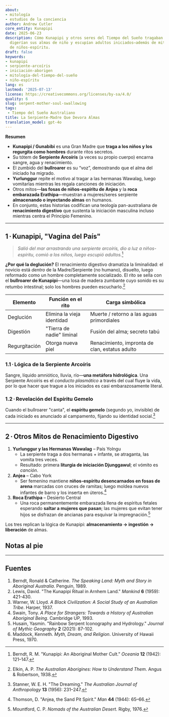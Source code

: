 ```yaml
---
about:
- mitología
- estudios de la conciencia
author: Andrew Cutler
core_entity: Kunapipi
date: 2025-06-23
description: Cómo Kunapipi y otros seres del Tiempo del Sueño tragaban a los novicios,
  digerían sus almas de niño y escupían adultos iniciados—además de mitos paralelos
  de niños-espíritu.
draft: false
keywords:
- kunapipi
- serpiente-arcoíris
- iniciación-aborigen
- mitología-del-tiempo-del-sueño
- niño-espíritu
lang: es
lastmod: '2025-07-13'
license: https://creativecommons.org/licenses/by-sa/4.0/
quality: 6
slug: serpent-mother-soul-swallowing
tags:
 - Tiempo del Sueño Australiano
title: La Serpiente-Madre Que Devora Almas
translation_model: gpt-4o
---
```


**Resumen**

- **Kunapipi / Gunabibi** es una Gran Madre que **traga a los niños y los regurgita como hombres** durante ritos secretos.  
- Su tótem de **Serpiente Arcoíris** (a veces su propio cuerpo) encarna sangre, agua y renacimiento.  
- El zumbido del **bullroarer** es su “voz”, demostrando que el alma del iniciado ha migrado.  
- **Yurlunggur** repite el motivo al tragar a las hermanas Wawalag, luego vomitarlas mientras les regala canciones de iniciación.  
- Otros mitos—**las fosas de niños-espíritu de Anjea** y la **roca embarazada Erathipa**—muestran a mujeres/seres serpiente **almacenando o inyectando almas** en humanos.  
- En conjunto, estas historias codifican una teología pan-australiana de **renacimiento digestivo** que sustenta la iniciación masculina incluso mientras centra el Principio Femenino.

---

## 1 · Kunapipi, "Vagina del País"

> *Salió del mar arrastrando una serpiente arcoíris, dio a luz a niños-espíritu, comió a los niños, luego escupió adultos.*[^1]

**¿Por qué la deglución?** 
El renacimiento digestivo dramatiza la liminalidad: el novicio está *dentro* de la Madre/Serpiente (no humano), disuelto, luego reformado como un hombre completamente socializado. El rito se sella con el **bullroarer de Kunapipi**—una losa de madera zumbante cuyo sonido es su retumbo intestinal; solo los hombres pueden escucharlo.[^2]

| Elemento | Función en el rito | Carga simbólica |
|---------|--------------------|-----------------|
| Deglución | Elimina la vieja identidad | Muerte / retorno a las aguas primordiales |
| Digestión | "Tierra de nadie" liminal | Fusión del alma; secreto tabú |
| Regurgitación | Otorga nueva piel | Renacimiento, impronta de clan, estatus adulto |

### 1.1 · Lógica de la Serpiente Arcoíris 
Sangre, líquido amniótico, lluvia, río—**una metáfora hidrológica**. Una Serpiente Arcoíris es el *conducto plasmático* a través del cual fluye la vida, por lo que hacer que trague a los iniciados es casi embarazosamente literal.

### 1.2 · Revelación del Espíritu Gemelo 
Cuando el bullroarer "canta", el **espíritu gemelo** (segundo yo, invisible) de cada iniciado es anunciado al campamento, fijando su identidad social.[^3]

---

## 2 · Otros Mitos de Renacimiento Digestivo

1. **Yurlunggur y las Hermanas Wawalag** – País Yolngu  
   - La serpiente traga a dos hermanas + infante, se atraganta, las vomita tres veces.  
   - Resultado: primera **liturgia de iniciación Djunggawul**; el vómito es *canción*.  
2. **Anjea** – Cabo York  
   - Ser femenino mantiene **niños-espíritu desencarnados en fosas de arena** marcadas con cruces de ramitas; luego moldea nuevos infantes de barro y los inserta en úteros.[^4]  
3. **Roca Erathipa** – Desierto Central  
   - Una roca permanentemente embarazada llena de espíritus fetales esperando **saltar a mujeres que pasan**; las mujeres que evitan tener hijos se disfrazan de ancianas para esquivar la impregnación.[^5]  

Los tres replican la lógica de Kunapipi: **almacenamiento → ingestión → liberación** de almas.

## Notas al pie

[^1]: Berndt, R. M. "Kunapipi: An Aboriginal Mother Cult." *Oceania* **12** (1942): 121–147. 
[^2]: Elkin, A. P. *The Australian Aborigines: How to Understand Them*. Angus & Robertson, 1938. 
[^3]: Stanner, W. E. H. "The Dreaming." *The Australian Journal of Anthropology* **13** (1956): 231–247. 
[^4]: Thomson, D. "Anjea, the Sand Pit Spirit." *Man* **44** (1944): 65–66. 
[^5]: Mountford, C. P. *Nomads of the Australian Desert*. Rigby, 1976.

---

## Fuentes

1. Berndt, Ronald & Catherine. *The Speaking Land: Myth and Story in Aboriginal Australia*. Penguin, 1989. 
2. Lewis, David. "The Kunapipi Ritual in Arnhem Land." *Mankind* **6** (1959): 421-430. 
3. Warner, W. Lloyd. *A Black Civilization: A Social Study of an Australian Tribe*. Harper, 1937. 
4. Swain, Tony. *A Place for Strangers: Towards a History of Australian Aboriginal Being*. Cambridge UP, 1993. 
5. Husain, Yasmin. "Rainbow Serpent Iconography and Hydrology." *Journal of Mythic Geography* **2** (2021): 87-102. 
6. Maddock, Kenneth. *Myth, Dream, and Religion*. University of Hawaii Press, 1970.